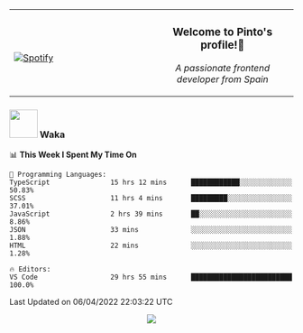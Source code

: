 <table width="100%" align="center"> 
  <tr>
  <td width="50%">
      
&nbsp; <br> [![Spotify](https://novatorem-zeta-rust.vercel.app/api/spotify)](https://open.spotify.com/user/novatorem-zeta-rust)

  </td>
  <td width="50%">
    <h3 align="center">Welcome to Pinto's profile!👋</h3>
    <p align="center"><em>A passionate frontend developer from Spain</em></p>
  </td>
  </table>

### <img src="https://media.giphy.com/media/VgCDAzcKvsR6OM0uWg/giphy.gif" width="50"> Waka

  <!--START_SECTION:waka-->
📊 **This Week I Spent My Time On** 

```text
💬 Programming Languages: 
TypeScript               15 hrs 12 mins      ████████████░░░░░░░░░░░░░   50.83% 
SCSS                     11 hrs 4 mins       █████████░░░░░░░░░░░░░░░░   37.01% 
JavaScript               2 hrs 39 mins       ██░░░░░░░░░░░░░░░░░░░░░░░   8.86% 
JSON                     33 mins             ░░░░░░░░░░░░░░░░░░░░░░░░░   1.88% 
HTML                     22 mins             ░░░░░░░░░░░░░░░░░░░░░░░░░   1.28%

🔥 Editors: 
VS Code                  29 hrs 55 mins      █████████████████████████   100.0%

```


 Last Updated on 06/04/2022 22:03:22 UTC
<!--END_SECTION:waka-->

<div align="center">
<img src="https://github-readme-stats-gilt-tau.vercel.app/api/top-langs/?username=pinto-hub&layout=compact&theme=dracula" />
</div>
